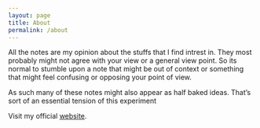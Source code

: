 ```yaml
---
layout: page
title: About
permalink: /about
---
```


All the notes are my opinion about the stuffs that I find intrest in. They most probably might not agree with your view or a general view point. So its normal to stumble upon a note that might be out of context or something that might feel confusing or opposing your point of view. 

As such many of these notes might also appear as half baked ideas. That’s sort of an essential tension of this experiment


Visit my official [website](http://kvaishak.com/).
